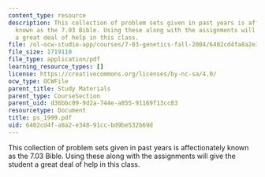 ```yaml
---
content_type: resource
description: This collection of problem sets given in past years is affectionately
  known as the 7.03 Bible. Using these along with the assignments will give the student
  a great deal of help in this class.
file: /ol-ocw-studio-app/courses/7-03-genetics-fall-2004/6402cd4fa8a2e34891ccbd9be532b69d_ps_1999.pdf
file_size: 1719110
file_type: application/pdf
learning_resource_types: []
license: https://creativecommons.org/licenses/by-nc-sa/4.0/
ocw_type: OCWFile
parent_title: Study Materials
parent_type: CourseSection
parent_uid: d36bbc09-9d2a-744e-a855-91169f13cc83
resourcetype: Document
title: ps_1999.pdf
uid: 6402cd4f-a8a2-e348-91cc-bd9be532b69d
---
```

This collection of problem sets given in past years is affectionately known as the 7.03 Bible. Using these along with the assignments will give the student a great deal of help in this class.
